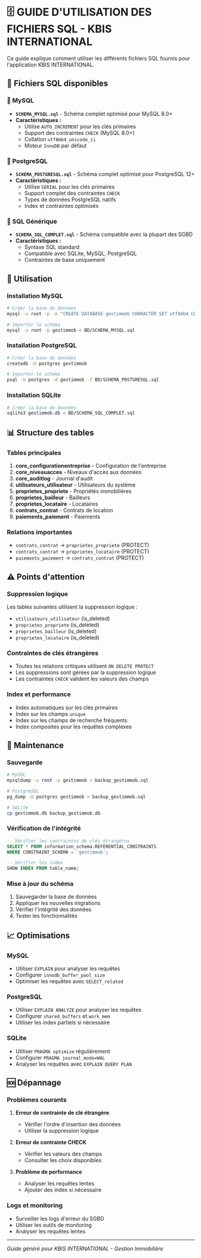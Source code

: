 # 🗄️ GUIDE D'UTILISATION DES FICHIERS SQL - KBIS INTERNATIONAL

Ce guide explique comment utiliser les différents fichiers SQL fournis pour l'application KBIS INTERNATIONAL.

## 📁 Fichiers SQL disponibles

### 🐬 MySQL
- **`SCHEMA_MYSQL.sql`** - Schéma complet optimisé pour MySQL 8.0+
- **Caractéristiques :**
  - Utilise `AUTO_INCREMENT` pour les clés primaires
  - Support des contraintes `CHECK` (MySQL 8.0+)
  - Collation `utf8mb4_unicode_ci`
  - Moteur `InnoDB` par défaut

### 🐘 PostgreSQL
- **`SCHEMA_POSTGRESQL.sql`** - Schéma complet optimisé pour PostgreSQL 12+
- **Caractéristiques :**
  - Utilise `SERIAL` pour les clés primaires
  - Support complet des contraintes `CHECK`
  - Types de données PostgreSQL natifs
  - Index et contraintes optimisés

### 🔧 SQL Générique
- **`SCHEMA_SQL_COMPLET.sql`** - Schéma compatible avec la plupart des SGBD
- **Caractéristiques :**
  - Syntaxe SQL standard
  - Compatible avec SQLite, MySQL, PostgreSQL
  - Contraintes de base uniquement

## 🚀 Utilisation

### Installation MySQL
```bash
# Créer la base de données
mysql -u root -p -e "CREATE DATABASE gestimmob CHARACTER SET utf8mb4 COLLATE utf8mb4_unicode_ci;"

# Importer le schéma
mysql -u root -p gestimmob < BD/SCHEMA_MYSQL.sql
```

### Installation PostgreSQL
```bash
# Créer la base de données
createdb -U postgres gestimmob

# Importer le schéma
psql -U postgres -d gestimmob -f BD/SCHEMA_POSTGRESQL.sql
```

### Installation SQLite
```bash
# Créer la base de données
sqlite3 gestimmob.db < BD/SCHEMA_SQL_COMPLET.sql
```

## 📊 Structure des tables

### Tables principales
1. **core_configurationentreprise** - Configuration de l'entreprise
2. **core_niveauacces** - Niveaux d'accès aux données
3. **core_auditlog** - Journal d'audit
4. **utilisateurs_utilisateur** - Utilisateurs du système
5. **proprietes_propriete** - Propriétés immobilières
6. **proprietes_bailleur** - Bailleurs
7. **proprietes_locataire** - Locataires
8. **contrats_contrat** - Contrats de location
9. **paiements_paiement** - Paiements

### Relations importantes
- `contrats_contrat` → `proprietes_propriete` (PROTECT)
- `contrats_contrat` → `proprietes_locataire` (PROTECT)
- `paiements_paiement` → `contrats_contrat` (PROTECT)

## ⚠️ Points d'attention

### Suppression logique
Les tables suivantes utilisent la suppression logique :
- `utilisateurs_utilisateur` (is_deleted)
- `proprietes_propriete` (is_deleted)
- `proprietes_bailleur` (is_deleted)
- `proprietes_locataire` (is_deleted)

### Contraintes de clés étrangères
- Toutes les relations critiques utilisent `ON DELETE PROTECT`
- Les suppressions sont gérées par la suppression logique
- Les contraintes `CHECK` valident les valeurs des champs

### Index et performance
- Index automatiques sur les clés primaires
- Index sur les champs `unique`
- Index sur les champs de recherche fréquents
- Index composites pour les requêtes complexes

## 🔧 Maintenance

### Sauvegarde
```bash
# MySQL
mysqldump -u root -p gestimmob > backup_gestimmob.sql

# PostgreSQL
pg_dump -U postgres gestimmob > backup_gestimmob.sql

# SQLite
cp gestimmob.db backup_gestimmob.db
```

### Vérification de l'intégrité
```sql
-- Vérifier les contraintes de clés étrangères
SELECT * FROM information_schema.REFERENTIAL_CONSTRAINTS 
WHERE CONSTRAINT_SCHEMA = 'gestimmob';

-- Vérifier les index
SHOW INDEX FROM table_name;
```

### Mise à jour du schéma
1. Sauvegarder la base de données
2. Appliquer les nouvelles migrations
3. Vérifier l'intégrité des données
4. Tester les fonctionnalités

## 📈 Optimisations

### MySQL
- Utiliser `EXPLAIN` pour analyser les requêtes
- Configurer `innodb_buffer_pool_size`
- Optimiser les requêtes avec `SELECT_related`

### PostgreSQL
- Utiliser `EXPLAIN ANALYZE` pour analyser les requêtes
- Configurer `shared_buffers` et `work_mem`
- Utiliser les index partiels si nécessaire

### SQLite
- Utiliser `PRAGMA optimize` régulièrement
- Configurer `PRAGMA journal_mode=WAL`
- Analyser les requêtes avec `EXPLAIN QUERY PLAN`

## 🆘 Dépannage

### Problèmes courants
1. **Erreur de contrainte de clé étrangère**
   - Vérifier l'ordre d'insertion des données
   - Utiliser la suppression logique

2. **Erreur de contrainte CHECK**
   - Vérifier les valeurs des champs
   - Consulter les choix disponibles

3. **Problème de performance**
   - Analyser les requêtes lentes
   - Ajouter des index si nécessaire

### Logs et monitoring
- Surveiller les logs d'erreur du SGBD
- Utiliser les outils de monitoring
- Analyser les requêtes lentes

---

*Guide généré pour KBIS INTERNATIONAL - Gestion Immobilière*